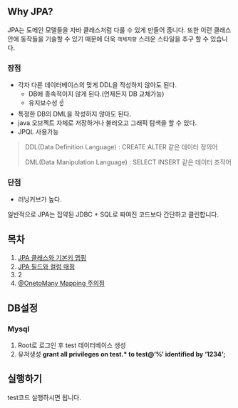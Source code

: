 

## Why JPA?

JPA는 도메인 모델들을 자바 클래스처럼 다룰 수 있게 만들어 줍니다. 
또한 이런 클래스 안에 동작들을 기술할 수 있기 때문에 더욱 `객체지향` 스러운 스타일을 추구 할 수 있습니다.

### 장점

- 각자 다른 데이터베이스의 맞게 DDL을 작성하지 않아도 된다.
  - DB에 종속적이지 않게 된다.(언제든지 DB 교체가능)
  - 유지보수성 ☝️
- 특정한 DB의 DML을 작성하지 않아도 된다.
- java 오브젝트 자체로 저장하거나 불러오고 그래픽 탐색을 할 수 있다.
- JPQL 사용가능

> DDL(Data Definition Language) : CREATE ALTER 같은 데이터 정의어
>
> DML(Data Manipulation Language) : SELECT INSERT 같은 데이터 조작어

### 단점

- 러닝커브가 높다.

일반적으로 JPA는  집약된 JDBC + SQL로 짜여진 코드보다 간단하고 클린합니다. 



## 목차

1. [JPA 클래스와 기본키 맵핑](https://github.com/DaeAkin/Spring-Jpa/blob/master/docs/JPA%20%ED%81%B4%EB%9E%98%EC%8A%A4%EC%99%80%20%EA%B8%B0%EB%B3%B8%ED%82%A4%20%EB%A7%B5%ED%95%91.md)
2. [JPA 필드와 컬럼 매핑](https://github.com/DaeAkin/Spring-Jpa/blob/master/docs/JPA%20%ED%95%84%EB%93%9C%EC%99%80%20%EC%BB%AC%EB%9F%BC%20%EB%A7%A4%ED%95%91.md)
3. 2
4. [@OnetoMany Mapping 주의점](https://github.com/DaeAkin/Spring-Jpa/blob/master/docs/%40OnetoMany%20Mapping%20%EC%A3%BC%EC%9D%98%EC%A0%90.md)

## DB설정

### Mysql

1. Root로 로그인 후 test 데이터베이스 생성 
2. 유저생성 **grant all privileges on test.\* to test@‘%’ identified by ‘1234‘;**



## 실행하기

test코드 실행하시면 됩니다.

